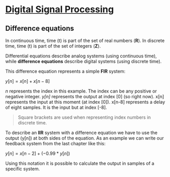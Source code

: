 # [Digital Signal Processing](index.md)

## Difference equations

In continuous time, time (t) is part of the set of real numbers (**R**).
In discrete time, time (t) is part of the set of integers (**Z**).

Differential equations describe analog systems (using continuous time), while **difference equations** describe digital systems (using discrete time). 

This difference equation represents a simple **FIR** system:

$y[n] = x[n] + x[n-8]$

*n* represents the index in this example. The index can be any positive or negative integer.
*y[n]* represents the output at index [0] (so right now).
x[n] represents the input at this moment (at index [0]).
x[n-8] represents a delay of eight samples. It is the input but at index [-8].

> Square brackets are used when representing index numbers in discrete time.

To describe an **IIR** system with a difference equation we have to use the output (y[n]) at both sides of the equation. As an example we can write our feedback system from the last chapter like this:

$y[n] = x[n-2] + (- 0.99*y[n])$

Using this notation it is possible to calculate the output in samples of a specific system.

